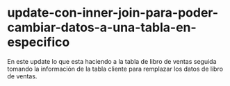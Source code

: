 # update-con-inner-join-para-poder-cambiar-datos-a-una-tabla-en-especifico
En este update lo que esta haciendo a la tabla de libro de ventas seguida tomando la información  de la tabla cliente para remplazar los datos de libro de ventas.
